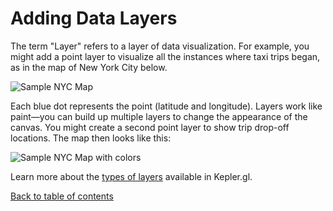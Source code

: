 # Adding Data Layers

The term "Layer" refers to a layer of data visualization. For example, you might add a point layer to visualize all the instances where taxi trips began, as in the map of New York City below.

![Sample NYC Map](https://d1a3f4spazzrp4.cloudfront.net/kepler.gl/documentation/image43.png 'Sample NYC Map')

Each blue dot represents the point (latitude and longitude). Layers work like paint—you can build up multiple layers to change the appearance of the canvas. You might create a second point layer to show trip drop-off locations. The map then looks like this:

![Sample NYC Map with colors](https://d1a3f4spazzrp4.cloudfront.net/kepler.gl/documentation/image6.png 'Sample NYC Map with colors')

Learn more about the [types of layers](../../c-types-of-layers/README.md) available in Kepler.gl.

[Back to table of contents](../../README.md)
